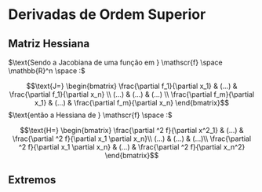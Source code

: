 # Derivadas de Ordem Superior

## Matriz Hessiana
$\text{Sendo a Jacobiana de uma função em } \mathscr{f} \space \mathbb{R}^n  \space :$


 $$\text{J=} \begin{bmatrix}
   \frac{\partial f_1}{\partial x_1} & (...) & \frac{\partial f_1}{\partial x_n} \\
   (...) & (...) & (...) \\
   \frac{\partial f_m}{\partial x_1} & (...) & \frac{\partial f_m}{\partial x_n}
\end{bmatrix}$$
$\text{então a Hessiana de } \mathscr{f} \space :$  


$$\text{H=} \begin{bmatrix}  
\frac{\partial ^2 f}{\partial x^2_1} & (...) & \frac{\partial ^2 f}{\partial x_1 \partial x_n}\\
(...) & (...) & (...)\\
\frac{\partial ^2 f}{\partial x_1 \partial x_n} & (...) & \frac{\partial ^2 f}{\partial x_n^2}  
\end{bmatrix}$$

## Extremos